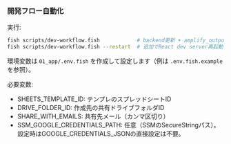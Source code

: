 ### 開発フロー自動化

実行:

```bash
fish scripts/dev-workflow.fish            # backend更新 + amplify_outputs.json同期
fish scripts/dev-workflow.fish --restart  # 追加でReact dev server再起動
```

環境変数は `01_app/.env.fish` を作成して設定します（例は `.env.fish.example` を参照）。

必要変数:

- SHEETS_TEMPLATE_ID: テンプレのスプレッドシートID
- DRIVE_FOLDER_ID: 作成先の共有ドライブフォルダID
- SHARE_WITH_EMAILS: 共有先メール（カンマ区切り）
- SSM_GOOGLE_CREDENTIALS_PATH: 任意（SSMのSecureStringパス）。設定時はGOOGLE_CREDENTIALS_JSONの直接設定は不要。
